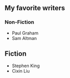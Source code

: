 
## My favorite writers

### Non-Fiction

- Paul Graham
- Sam Altman

## Fiction

- Stephen King
- Cixin Liu
